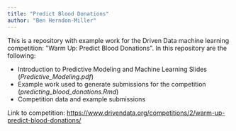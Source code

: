 ```yaml
---
title: "Predict Blood Donations"
author: "Ben Herndon-Miller"
---
```


This is a repository with example work for the Driven Data machine learning competition: "Warm Up: Predict Blood Donations". In this repository are the following:

* Introduction to Predictive Modeling and Machine Learning Slides (*Predictive_Modeling.pdf*)
* Example work used to generate submissions for the competition (*predicting_blood_donations.Rmd*)
* Competition data and example submissions

Link to competition: https://www.drivendata.org/competitions/2/warm-up-predict-blood-donations/
